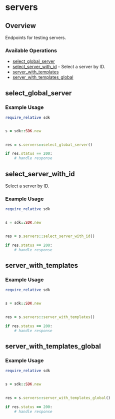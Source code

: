 # servers

## Overview

Endpoints for testing servers.

### Available Operations

* [select_global_server](#select_global_server)
* [select_server_with_id](#select_server_with_id) - Select a server by ID.
* [server_with_templates](#server_with_templates)
* [server_with_templates_global](#server_with_templates_global)

## select_global_server

### Example Usage

```ruby
require_relative sdk


s = sdk::SDK.new

    
res = s.servers::select_global_server()

if res.status == 200:
    # handle response

```

## select_server_with_id

Select a server by ID.

### Example Usage

```ruby
require_relative sdk


s = sdk::SDK.new

    
res = s.servers::select_server_with_id()

if res.status == 200:
    # handle response

```

## server_with_templates

### Example Usage

```ruby
require_relative sdk


s = sdk::SDK.new

    
res = s.servers::server_with_templates()

if res.status == 200:
    # handle response

```

## server_with_templates_global

### Example Usage

```ruby
require_relative sdk


s = sdk::SDK.new

    
res = s.servers::server_with_templates_global()

if res.status == 200:
    # handle response

```
